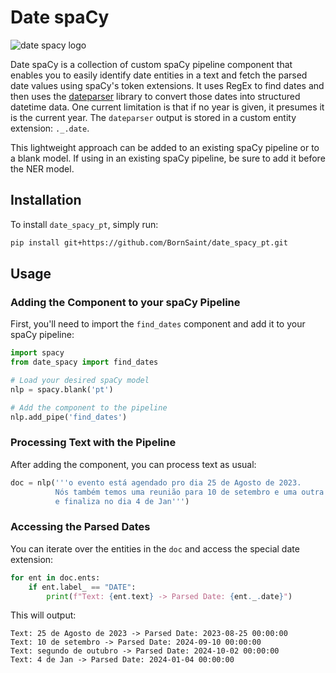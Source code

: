 # Date spaCy

![date spacy logo](https://github.com/wjbmattingly/date-spacy/blob/main/images/date-spacy-logo.png?raw=true)

Date spaCy is a collection of custom spaCy pipeline component that enables you to easily identify date entities in a text and fetch the parsed date values using spaCy's token extensions. It uses RegEx to find dates and then uses the [dateparser](https://dateparser.readthedocs.io/en/latest/) library to convert those dates into structured datetime data. One current limitation is that if no year is given, it presumes it is the current year. The `dateparser` output is stored in a custom entity extension: `._.date`.

This lightweight approach can be added to an existing spaCy pipeline or to a blank model. If using in an existing spaCy pipeline, be sure to add it before the NER model.

## Installation

To install `date_spacy_pt`, simply run:

```bash
pip install git+https://github.com/BornSaint/date_spacy_pt.git
```

## Usage

### Adding the Component to your spaCy Pipeline

First, you'll need to import the `find_dates` component and add it to your spaCy pipeline:

```python
import spacy
from date_spacy import find_dates

# Load your desired spaCy model
nlp = spacy.blank('pt')

# Add the component to the pipeline
nlp.add_pipe('find_dates')
```

### Processing Text with the Pipeline

After adding the component, you can process text as usual:

```python
doc = nlp('''o evento está agendado pro dia 25 de Agosto de 2023.
          Nós também temos uma reunião para 10 de setembro e uma outra no décimo segundo de outubro 
          e finaliza no dia 4 de Jan''')
```

### Accessing the Parsed Dates

You can iterate over the entities in the `doc` and access the special date extension:

```python
for ent in doc.ents:
    if ent.label_ == "DATE":
        print(f"Text: {ent.text} -> Parsed Date: {ent._.date}")
```

This will output:

```
Text: 25 de Agosto de 2023 -> Parsed Date: 2023-08-25 00:00:00
Text: 10 de setembro -> Parsed Date: 2024-09-10 00:00:00
Text: segundo de outubro -> Parsed Date: 2024-10-02 00:00:00
Text: 4 de Jan -> Parsed Date: 2024-01-04 00:00:00
```
